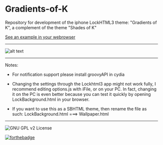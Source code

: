 Gradients-of-K
==============

Repository for development of the iphone LockHTML3 theme: "Gradients of K", a complement of the theme "Shades of K"

[See an example in your webrowser](https://rawgit.com/Porco-Rosso/Shades-of-K/master/LockBackground.html)

---
![alt text](https://cloud.githubusercontent.com/assets/7024527/5133010/bdcfbf3c-7101-11e4-834a-bbec149028e7.png "cool eh?")

---
Notes:

- For notification support please install groovyAPI in cydia

- Changing the settings through the Lockhtml3 app might not work fully, I recommend editing options.js with iFile, or on your PC. In fact, changing it on the PC is even better because you can test it quickly by opening LockBackground.html in your browser.

- If you want to use this as a SBHTML theme, then rename the file as such:
LockBackground.html ===> Wallpaper.html
---
![GNU GPL v2 License](https://img.shields.io/badge/license-GNU%20GPL%20v2-brightgreen.svg?style=flat-square)

[![forthebadge](http://forthebadge.com/images/badges/built-with-love.svg)](http://forthebadge.com)
